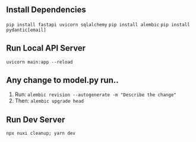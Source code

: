 ## Install Dependencies
`pip install fastapi uvicorn sqlalchemy`
`pip install alembic`
`pip install pydantic[email]`

## Run Local API Server
`uvicorn main:app --reload`

## Any change to model.py run..
1. Run: `alembic revision --autogenerate -m "Describe the change"`
2. Then: `alembic upgrade head`

## Run Dev Server
`npx nuxi cleanup; yarn dev`
